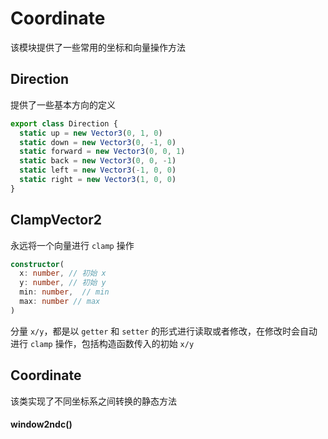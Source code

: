 # Coordinate

该模块提供了一些常用的坐标和向量操作方法

## Direction

提供了一些基本方向的定义

```typescript
export class Direction {
  static up = new Vector3(0, 1, 0)
  static down = new Vector3(0, -1, 0)
  static forward = new Vector3(0, 0, 1)
  static back = new Vector3(0, 0, -1)
  static left = new Vector3(-1, 0, 0)
  static right = new Vector3(1, 0, 0)
}
```

## ClampVector2

永远将一个向量进行 `clamp` 操作

```typescript
constructor(
  x: number, // 初始 x
  y: number, // 初始 y
  min: number,  // min
  max: number // max
)
```

分量 `x/y`，都是以 `getter` 和 `setter` 的形式进行读取或者修改，在修改时会自动进行 `clamp` 操作，包括构造函数传入的初始 `x/y`

## Coordinate

该类实现了不同坐标系之间转换的静态方法

#### window2ndc()
